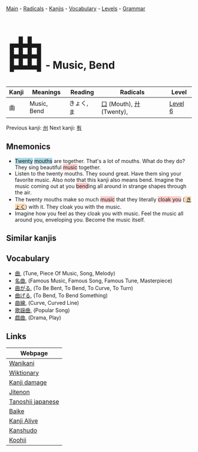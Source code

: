 <style> bigfont {font-size: 100px}</style>
[Main](../index.md) -
[Radicals](../radicals.md) -
[Kanjis](../kanjis.md) -
[Vocabulary](../vocabulary.md) -
[Levels](../levels.md) -
[Grammar](../grammar.md)
# <bigfont> 曲</bigfont> - Music, Bend 

| Kanji | Meanings | Reading | Radicals | Level |
| --- | --- | --- | --- | --- |
| 曲 | Music, Bend | きょく, ま | [口](../radicals/口.md) (Mouth), [廾](../radicals/廾.md) (Twenty),  | [Level 6](../levels/wk_level6.md) |

Previous kanji: [州](州.md) Next kanji: [有](有.md) 

## Mnemonics
 * <span style="background-color:#ADD8E6"> Twenty</span> <span style="background-color:#ADD8E6"> mouths</span> are together. That's a lot of mouths. What do they do? They sing beautiful <span style="background-color:#ffcccb"> music</span> together.
* Listen to the twenty mouths. They sound great. Have them sing your favorite music. Also note that this kanji also means bend. Imagine the music coming out at you <span style="background-color:#ffcccb"> bend</span>ing all around in strange shapes through the air.
* The twenty mouths make so much <span style="background-color:#ffcccb"> music</span> that they literally <span style="background-color:#ffcccb"> cloak you</span> (<span style="background-color:#fed8b1"> [きょく](https://jisho.org/search/きょく)</span>) with it. They cloak you with the music.
* Imagine how you feel as they cloak you with music. Feel the music all around you, enveloping you. Become the music itself.


## Similar kanjis
 


## Vocabulary
 * [曲](../vocabulary/曲.md), (Tune, Piece Of Music, Song, Melody)
* [名曲](../vocabulary/曲.md), (Famous Music, Famous Song, Famous Tune, Masterpiece)
* [曲がる](../vocabulary/曲.md), (To Be Bent, To Bend, To Curve, To Turn)
* [曲げる](../vocabulary/曲.md), (To Bend, To Bend Something)
* [曲線](../vocabulary/曲.md), (Curve, Curved Line)
* [歌謡曲](../vocabulary/曲.md), (Popular Song)
* [戯曲](../vocabulary/曲.md), (Drama, Play)



## Links 

| Webpage |
| --- |
| [Wanikani          ](https://www.wanikani.com/kanji/曲) |
| [Wiktionary        ](https://en.wiktionary.org/wiki/曲) |
| [Kanji damage      ](http://www.kanjidamage.com/kanji/search?utf8=✓&q=曲) |
| [Jitenon           ](https://jitenon.com/kanji/曲) |
| [Tanoshii japanese ](https://www.tanoshiijapanese.com/dictionary/kanji.cfm?k=曲) |
| [Baike             ](https://baike.baidu.com/item/曲) |
| [Kanji Alive       ](https://app.kanjialive.com/曲) |
| [Kanshudo          ](https://www.kanshudo.com/searchmn?q=曲) |
| [Koohii            ](https://kanji.koohii.com/study/kanji/曲) |
